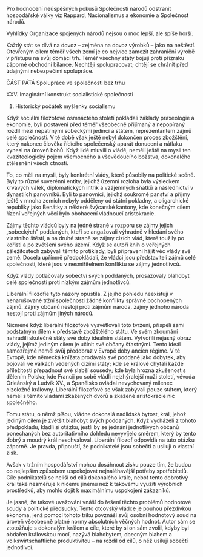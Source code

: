 Pro hodnocení neúspěšných pokusů Společnosti národů odstranit hospodářské války viz Rappard, Nacionalismus a ekonomie a Společnost národů.

Vyhlídky Organizace spojených národů nejsou o moc lepší, ale spíše horší.

Každý stát se dívá na dovoz – zejména na dovoz výrobků – jako na neštěstí. Otevřeným cílem téměř všech zemí je co nejvíce zamezit zahraniční výrobě v přístupu na svůj domácí trh. Téměř všechny státy bojují proti přízraku záporné obchodní bilance. Nechtějí spolupracovat; chtějí se chránit před údajnými nebezpečími spolupráce.

ČÁST PÁTÁ
Spolupráce ve společnosti bez trhu

XXV. Imaginární konstrukt socialistické společnosti

1. Historický počátek myšlenky socialismu

Když sociální filozofové osmnáctého století pokládali základy praxeologie a ekonomie, byli postaveni před téměř všeobecně přijímaný a nepopíraný rozdíl mezi nepatrnými sobeckými jedinci a státem, reprezentantem zájmů celé společnosti. V té době však ještě nebyl dokončen proces zbožštění, který nakonec člověka řídícího společenský aparát donucení a nátlaku vynesl na úroveň bohů. Když lidé mluvili o vládě, neměli ještě na mysli ten kvaziteologický pojem všemocného a vševědoucího božstva, dokonalého ztělesnění všech ctností.

To, co měli na mysli, byly konkrétní vlády, které působily na politické scéně. Byly to různé suverénní entity, jejichž územní rozloha byla výsledkem krvavých válek, diplomatických intrik a vzájemných sňatků a následnictví v dynastiích panovníků. Byli to panovníci, jejichž soukromé panství a příjmy ještě v mnoha zemích nebyly odděleny od státní pokladny, a oligarchické republiky jako Benátky a některé švýcarské kantony, kde konečným cílem řízení veřejných věcí bylo obohacení vládnoucí aristokracie.

Zájmy těchto vládců byly na jedné straně v rozporu se zájmy jejich „sobeckých" poddaných, kteří se angažovali výhradně v hledání svého vlastního štěstí, a na druhé straně se zájmy cizích vlád, které toužily po kořisti a po zvětšení svého území. Když se autoři knih o veřejných záležitostech zabývali těmito protiklady, byli připraveni hájit věc vlády své země. Docela upřímně předpokládali, že vládci jsou představiteli zájmů celé společnosti, které jsou v nesmiřitelném konfliktu se zájmy jednotlivců.

Když vlády potlačovaly sobectví svých poddaných, prosazovaly blahobyt celé společnosti proti nízkým zájmům jednotlivců.

Liberální filozofie tyto názory opustila. Z jejího pohledu neexistují v nenarušované tržní společnosti žádné konflikty správně pochopených zájmů. Zájmy občanů nestojí proti zájmům národa, zájmy jednoho národa nestojí proti zájmům jiných národů.

Nicméně když liberální filozofové vysvětlovali toto tvrzení, přispěli sami podstatným dílem k představě zbožštělého státu. Ve svém zkoumání nahradili skutečné státy své doby ideálním státem. Vytvořili nejasný obraz vlády, jejímž jediným cílem je učinit své občany šťastnými. Tento ideál samozřejmě neměl svůj předobraz v Evropě doby ancien régime. V té Evropě, kde německá knížata prodávala své poddané jako dobytek, aby bojovali ve válkách vedených cizími státy; kde se králové chytali každé příležitosti přepadnout své slabší sousedy; kde byla hrozná zkušenost s dělením Polska; kde Francii po sobě vládli nejzhýralejší muži století, vévoda Orleánský a Ludvík XV., a Španělsko ovládal nevychovaný milenec cizoložné královny. Liberální filozofové se však zabývali pouze státem, který neměl s těmito vládami zkažených dvorů a zkažené aristokracie nic společného.

Tomu státu, o němž píšou, vládne dokonalá nadlidská bytost, král, jehož jediným cílem je zvětšit blahobyt svých poddaných. Když vycházeli z tohoto předpokladu, kladli si otázku, jestli by se jednání jednotlivých občanů ponechaných bez autoritativního dohledu nevyvíjelo směrem, který by tento dobrý a moudrý král neschvaloval. Liberální filozof odpovídá na tuto otázku záporně. Je pravda, připouští, že podnikatelé jsou sobečtí a usilují o vlastní zisk.

Avšak v tržním hospodářství mohou dosáhnout zisku pouze tím, že budou co nejlepším způsobem uspokojovat nejnaléhavější potřeby spotřebitelů. Cíle podnikatelů se neliší od cílů dokonalého krále, neboť tento dobrotivý král také nesměřuje k ničemu jinému než k takovému využití výrobních prostředků, aby mohlo dojít k maximálnímu uspokojení zákazníků.

Je jasné, že takové uvažování vnáší do řešení těchto problémů hodnotové soudy a politické předsudky. Tento otcovský vládce je pouhou přezdívkou ekonoma, jenž pomocí tohoto triku povznáší svůj osobní hodnotový soud na úroveň všeobecně platné normy absolutních věčných hodnot. Autor sám se ztotožňuje s dokonalým králem a cíle, které by si on sám zvolil, kdyby byl obdařen královskou mocí, nazývá blahobytem, obecným blahem a volkswirtschaftliche produktivitou – na rozdíl od cílů, o něž usilují sobečtí jednotlivci.